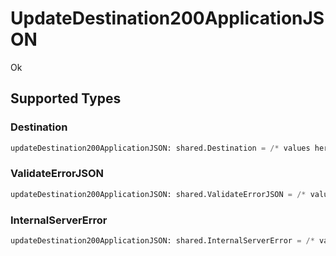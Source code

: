 # UpdateDestination200ApplicationJSON

Ok


## Supported Types

### Destination

```python
updateDestination200ApplicationJSON: shared.Destination = /* values here */
```

### ValidateErrorJSON

```python
updateDestination200ApplicationJSON: shared.ValidateErrorJSON = /* values here */
```

### InternalServerError

```python
updateDestination200ApplicationJSON: shared.InternalServerError = /* values here */
```

